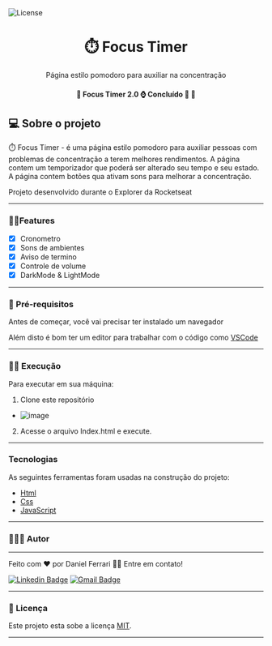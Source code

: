  <img alt="License" src="https://img.shields.io/badge/license-MIT-brightgreen">
 
 
<h1 align="center">⏱️ Focus Timer</h1>



<p align="center">Página estilo pomodoro para auxiliar na concentração</p>





<h4 align="center"> 
	🚧  Focus Timer 2.0 ⌚ Concluído 🚀 🚧
</h4>



<h2 id="sobre">💻 Sobre o projeto </h2

⏱️ Focus Timer - é uma página estilo pomodoro para auxiliar pessoas com problemas de concentração a terem melhores rendimentos. A página contem um temporizador que poderá ser alterado seu tempo e seu estado. A página contem botões qua ativam sons para melhorar a concentração.


Projeto desenvolvido durante o Explorer da Rocketseat

---
### ✍🏼Features

- [x] Cronometro
- [x] Sons de ambientes
- [x] Aviso de termino
- [x] Controle de volume
- [x] DarkMode & LightMode
---
	
### 🤔 Pré-requisitos

Antes de começar, você vai precisar ter instalado um navegador
	
Além disto é bom ter um editor para trabalhar com o código como [VSCode](https://code.visualstudio.com/)

---
### 💪🏼 Execução
	
Para executar em sua máquina:
1. Clone este repositório
	
- ![image](https://user-images.githubusercontent.com/96835251/174494029-c5b1c570-ab82-42ee-9ed8-a77f992788ea.png)

2. Acesse o arquivo Index.html e execute.
---
	
<h3 id="tecnologias">Tecnologias</h3>

As seguintes ferramentas foram usadas na construção do projeto:

- [Html](https://developer.mozilla.org/pt-BR/docs/Learn/Getting_started_with_the_web/HTML_basics)
- [Css](https://developer.mozilla.org/pt-BR/docs/Learn/Getting_started_with_the_web/CSS_basics)
- [JavaScript](https://www.javascript.com/)
---
### 👨🏻‍💼 Autor
---
Feito com ❤️ por Daniel Ferrari 👋🏽 Entre em contato!

[![Linkedin Badge](https://img.shields.io/badge/-Daniel-blue?style=flat-square&logo=Linkedin&logoColor=white&link=https://www.linkedin.com/in/danielsilvaferrari/)](https://www.linkedin.com/in/danielsilvaferrari/) 
[![Gmail Badge](https://img.shields.io/badge/-danieldasilvaferrari@gmail.com-c14438?style=flat-square&logo=Gmail&logoColor=white&link=mailto:danieldasilvaferrari@gmail.com)](mailto:danieldasilvaferrari@gmail.com)




---

### 📝 Licença 

Este projeto esta sobe a licença [MIT](./LICENSE.md).


---






